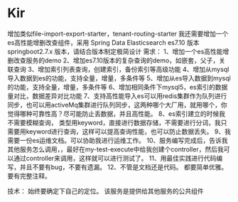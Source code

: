 <!------------------------------------------------------------------------------------
   Add Rules to this file or a short description and have Kiro refine them for you:   
-------------------------------------------------------------------------------------> 
# Kir
增加类似file-import-export-starter，tenant-routing-starter
我还需要增加一个es高性能增删改查组件，采用 Spring Data Elasticsearch
es7.10 版本  springboot2.7.x 版本，请结合版本制定极简设计
需求：
1、增加一个es高性能增删改查服务的demo
2、增加es7.10版本的复杂查询的demo，如嵌套，父子，关联查询
3、增加索引列表查询，创建索引，备份索引等高级功能
4、增加从mysql导入数据到es的功能，支持全量，增量，多条件等
5、增加从es导入数据到mysql的功能，支持全量，增量，多条件等
6、增加相同条件下mysql5，es索引的数据量对比，数据差异对比功能
7、支持高性能导入es可以用redis集群作为队列进行同步，也可以用activeMq集群进行队列同步，这两种哪个大厂用，就用哪个，你觉得哪种可靠性高？尽可能防止丢数据，并且高性能。
8、es索引建立的时候我不需要模糊查询， 类型用keyword，直接进行数据存储，不需要进行分词，我只需要用keyword进行查询，这样可以提高查询性能，也可以防止数据丢失。
9、我需要一份es运维文档。可以协助我进行运维工作。
10、服务编写完成后，告诉我其他服务怎么调用，，最好在my-test-execute中给我创建个controller，然后我可以通过controller来调用，这样就可以进行测试了。
11、用最佳实践进行代码编写，并且不要有bug，不要有遗漏。
12、不管是文档还是代码。 都要简单优雅。要有完整注释。

技术：
始终要确定下自己的定位。   该服务是提供给其他服务的公共组件